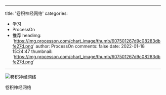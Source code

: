 
---
title: '卷积神经网络'
categories: 
 - 学习
 - ProcessOn
 - 推荐
headimg: 'https://img.processon.com/chart_image/thumb/607501267d9c08283dbfe27d.png'
author: ProcessOn
comments: false
date: 2022-01-18 15:24:47
thumbnail: 'https://img.processon.com/chart_image/thumb/607501267d9c08283dbfe27d.png'
---

<div>   
<img class="thumb" alt="卷积神经网络" src="https://img.processon.com/chart_image/thumb/607501267d9c08283dbfe27d.png" referrerpolicy="no-referrer">
<p>卷积神经网络</p>  
</div>
            